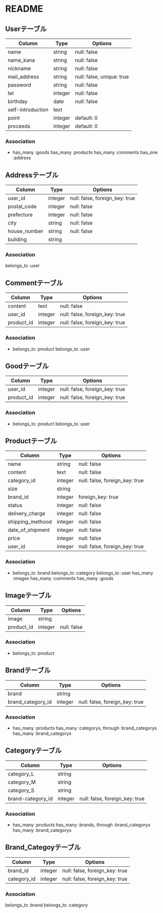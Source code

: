 # README

## Userテーブル
|Column|Type|Options|
|------|----|-------|
|name|string|null: false|
|name_kana|string|null: false|
|nickname|string|null: false|
|mail_address|string|null: false, unique: true|
|password|string|null: false|
|tel|integer|null: false|
|birthday|date|null: false|
|self-introduction|text||
|point|integer|default: 0|
|proceeds|integer|default: 0|
### Association
- has_many :goods
  has_many :products
  has_many :comments
  has_one :address

## Addressテーブル
|Column|Type|Options|
|------|----|-------|
|user_id|integer|null: false, foreign_key: true|
|postal_code|integer|null: false|
|prefecture|integer|null: false|
|city|string|null: false|
|house_number|string|null: false|
|building|string||
### Association
  belongs_to :user
  
## Commentテーブル
|Column|Type|Options|
|------|----|-------|
|content|text|null: false|
|user_id|integer|null: false, foreign_key: true|
|product_id|integer|null: false, foreign_key: true|
### Association
- belongs_to :product
  belongs_to :user


## Goodテーブル
|Column|Type|Options|
|------|----|-------|
|user_id|integer|null: false, foreign_key: true|
|product_id|integer|null: false, foreign_key: true|
### Association
- belongs_to :product
  belongs_to :user


## Productテーブル
|Column|Type|Options|
|------|----|-------|
|name|string|null: false|
|content|text|null: false|
|category_id|integer|null: false, foreign_key: true|
|size|string||
|brand_id|integer|foreign_key: true|
|status|integer|null: false|
|delivery_charge|integer|null: false|
|shipping_methood|integer|null: false|
|date_of_shipment|integer|null: false|
|price|integer|null: false|
|user_id|integer|null: false, foreign_key: true|
### Association
- belongs_to :brand
  belongs_to :category
  belongs_to :user
  has_many :images
  has_many :comments
  has_many :goods


## Imageテーブル
|Column|Type|Options|
|------|----|-------|
|image|string||
|product_id|integer|null: false|
### Association
- belongs_to :product


## Brandテーブル
|Column|Type|Options|
|------|----|-------|
|brand|string||
|brand_category_id|integer|null: false, foreign_key: true|
### Association
  - has_many :products
    has_many :categorys, through :brand_categorys
    has_many :brand_categorys

## Categoryテーブル
|Column|Type|Options|
|------|----|-------|
|category_L|string||
|category_M|string||
|category_S|string||
|brand-category_id|integer|null: false, foreign_key: true|
### Association
- has_many :products
  has_many :brands, through :brand_categorys
  has_many :brand_categorys
  

## Brand_Categoyテーブル
|Column|Type|Options|
|------|----|-------|
|brand_id|integer|null: false, foreign_key: true|
|category_id|integer|null: false, foreign_key: true|
### Association
  belongs_to :brand
  belongs_to :category